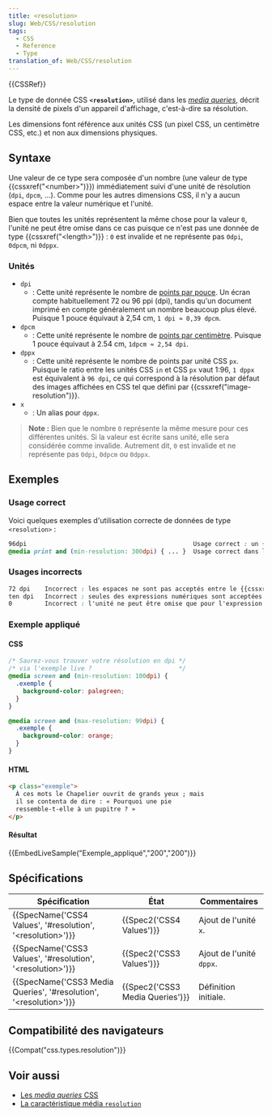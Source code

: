 ```yaml
---
title: <resolution>
slug: Web/CSS/resolution
tags:
  - CSS
  - Reference
  - Type
translation_of: Web/CSS/resolution
---
```


{{CSSRef}}

Le type de donnée CSS **`<resolution>`**, utilisé dans les _[media queries](/fr/docs/Web/CSS/Media_Queries)_, décrit la densité de pixels d'un appareil d'affichage, c'est-à-dire sa résolution.

Les dimensions font référence aux unités CSS (un pixel CSS, un centimètre CSS, etc.) et non aux dimensions physiques.

## Syntaxe

Une valeur de ce type sera composée d'un nombre (une valeur de type {{cssxref("&lt;number&gt;")}}) immédiatement suivi d'une unité de résolution (`dpi`, `dpcm`, …). Comme pour les autres dimensions CSS, il n'y a aucun espace entre la valeur numérique et l'unité.

Bien que toutes les unités représentent la même chose pour la valeur `0`, l'unité ne peut être omise dans ce cas puisque ce n'est pas une donnée de type {{cssxref("&lt;length&gt;")}} : `0` est invalide et ne représente pas `0dpi`, `0dpcm`, ni `0dppx`.

### Unités

- `dpi`
  - : Cette unité représente le nombre de [points par pouce](https://fr.wikipedia.org/wiki/Point_par_pouce). Un écran compte habituellement 72 ou 96 ppi (dpi), tandis qu'un document imprimé en compte généralement un nombre beaucoup plus élevé. Puisque 1 pouce équivaut à 2,54 cm, `1 dpi ≈ 0,39 dpcm`.
- `dpcm`
  - : Cette unité représente le nombre de [points par centimètre](https://fr.wikipedia.org/wiki/Point_par_pouce#Tableau_de_conversion). Puisque 1 pouce équivaut à 2.54 cm, `1dpcm ≈ 2,54 dpi`.
- `dppx`
  - : Cette unité représente le nombre de points par unité CSS `px`. Puisque le ratio entre les unités CSS `in` et CSS `px` vaut 1:96, `1 dppx` est équivalent à `96 dpi`, ce qui correspond à la résolution par défaut des images affichées en CSS tel que défini par {{cssxref("image-resolution")}}.
- `x`
  - : Un alias pour `dppx`.

> **Note :** Bien que le nombre `0` représente la même mesure pour ces différentes unités. Si la valeur est écrite sans unité, elle sera considérée comme invalide. Autrement dit, `0` est invalide et ne représente pas `0dpi`, `0dpcm` ou `0dppx`.

## Exemples

### Usage correct

Voici quelques exemples d'utilisation correcte de données de type `<resolution>` :

```css
96dpi                                              Usage correct : un {{cssxref("&lt;number&gt;")}} (ici un {{cssxref("&lt;integer&gt;")}}) suivi d'une unité.
@media print and (min-resolution: 300dpi) { ... }  Usage correct dans le contexte d'une media query.
```

### Usages incorrects

```css
72 dpi    Incorrect : les espaces ne sont pas acceptés entre le {{cssxref("&lt;number&gt;")}} et l'unité.
ten dpi   Incorrect : seules des expressions numériques sont acceptées.
0         Incorrect : l'unité ne peut être omise que pour l'expression de la valeur 0 de type {{cssxref("&lt;length&gt;")}}.
```

### Exemple appliqué

#### CSS

```css
/* Saurez-vous trouver votre résolution en dpi */
/* via l'exemple live ?                        */
@media screen and (min-resolution: 100dpi) {
  .exemple {
    background-color: palegreen;
  }
}

@media screen and (max-resolution: 99dpi) {
  .exemple {
    background-color: orange;
  }
}
```

#### HTML

```html
<p class="exemple">
  À ces mots le Chapelier ouvrit de grands yeux ; mais
  il se contenta de dire : « Pourquoi une pie
  ressemble-t-elle à un pupitre ? »
</p>
```

#### Résultat

{{EmbedLiveSample("Exemple_appliqué","200","200")}}

## Spécifications

| Spécification                                                                                    | État                                     | Commentaires             |
| ------------------------------------------------------------------------------------------------ | ---------------------------------------- | ------------------------ |
| {{SpecName('CSS4 Values', '#resolution', '&lt;resolution&gt;')}}             | {{Spec2('CSS4 Values')}}         | Ajout de l'unité `x`.    |
| {{SpecName('CSS3 Values', '#resolution', '&lt;resolution&gt;')}}             | {{Spec2('CSS3 Values')}}         | Ajout de l'unité `dppx`. |
| {{SpecName('CSS3 Media Queries', '#resolution', '&lt;resolution&gt;')}} | {{Spec2('CSS3 Media Queries')}} | Définition initiale.     |

## Compatibilité des navigateurs

{{Compat("css.types.resolution")}}

## Voir aussi

- [Les _media queries_ CSS](/fr/docs/Web/CSS/Media_Queries)
- [La caractéristique média `resolution`](/fr/docs/Web/CSS/@media/resolution)
